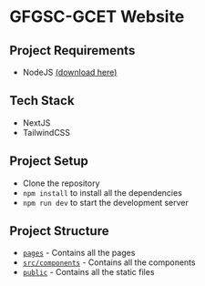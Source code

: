 # GFGSC-GCET Website

## Project Requirements

- NodeJS [(download here)](https://nodejs.org/en/download/)

## Tech Stack

- NextJS
- TailwindCSS

## Project Setup

- Clone the repository
- `npm install` to install all the dependencies
- `npm run dev` to start the development server

## Project Structure

- [`pages`](pages/) - Contains all the pages
- [`src/components`](src/components) - Contains all the components
- [`public`](public/) - Contains all the static files